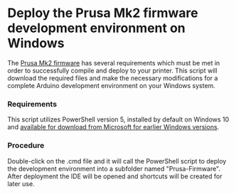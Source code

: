 # Deploy the Prusa Mk2 firmware development environment on Windows
The [Prusa Mk2 firmware](https://github.com/prusa3d/Prusa-Firmware) has several requirements which must be met in order to successfully compile and deploy to your printer.  This script will download the required files and make the necessary modifications for a complete Arduino development environment on your Windows system.

### Requirements
This script utilizes PowerShell version 5, installed by default on Windows 10 and [available for download from Microsoft for earlier Windows versions](https://www.microsoft.com/en-us/download/details.aspx?id=50395).

### Procedure
Double-click on the .cmd file and it will call the PowerShell script to deploy the development environment into a subfolder named "Prusa-Firmware".  After deployment the IDE will be opened and shortcuts will be created for later use.
